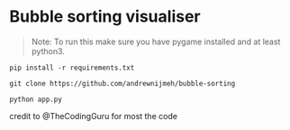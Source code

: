 # Bubble sorting visualiser

> Note: To run this make sure you have pygame installed and at least python3.

```
pip install -r requirements.txt
```

```
git clone https://github.com/andrewnijmeh/bubble-sorting
```
```
python app.py
```

credit to @TheCodingGuru for most the code
